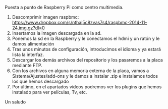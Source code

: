 Puesta a punto de Raspberry Pi como centro multimedia.

1) Descomprimir imagen raspbmc: https://www.dropbox.com/s/nthaj5c8zvas7s4/raspbmc-2014-11-24.img.gz?dl=0
2) Insertamos la imagen descargada en la sd. 
3) Ponemos la sd en la Raspberry y le conectamos el hdmi y un ratón y le damos alimentación
4) Tras unos minutos de configuración, introducimos el idioma y ya estará lista la interfaz.
5) Descargar los demás archivos del repositorio y los pasaremos a la placa mediante FTP.
6) Con los archivos en alguna memoria externa de la placa, vamos a Sistema/Ajustes/add-ons y le damos a instalar .zip e instalamos todos los que hemos descargado
7) Por último, en el apartados videos podremos ver los plugins que hemos instalado para ver películas, Tv, etc.

Un saludo
